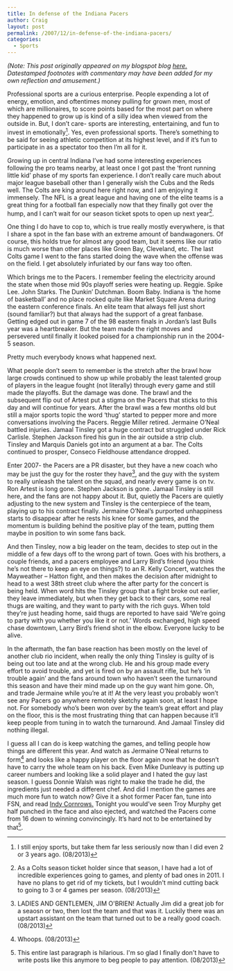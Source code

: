 ```yaml
---
title: In defense of the Indiana Pacers
author: Craig
layout: post
permalink: /2007/12/in-defense-of-the-indiana-pacers/
categories:
  - Sports
---
```

*(Note: This post originally appeared on my blogspot blog [here.][1] Datestamped footnotes with commentary may have been added for my own reflection and amusement.)*

 [1]: http://craigtsoandso.blogspot.com/2007/12/in-defense-of-indiana-pacers.html

Professional sports are a curious enterprise. People expending a lot of energy, emotion, and oftentimes money pulling for grown men, most of which are millionaires, to score points based for the most part on where they happened to grow up is kind of a silly idea when viewed from the outside in. But, I don’t care- sports are interesting, entertaining, and fun to invest in emotionally[^1]. Yes, even professional sports. There’s something to be said for seeing athletic competition at its highest level, and if it’s fun to participate in as a spectator too then I’m all for it.

 [^1]: I still enjoy sports, but take them far less seriously now than I did even 2 or 3 years ago. (08/2013) 

Growing up in central Indiana I’ve had some interesting experiences following the pro teams nearby, at least once I got past the ‘front running little kid’ phase of my sports fan experience. I don’t really care much about major league baseball other than I generally wish the Cubs and the Reds well. The Colts are king around here right now, and I am enjoying it immensely. The NFL is a great league and having one of the elite teams is a great thing for a football fan especially now that they finally got over the hump, and I can’t wait for our season ticket spots to open up next year[^2].

 [^2]: As a Colts season ticket holder since that season, I have had a lot of incredible experiences going to games, and plenty of bad ones in 2011. I have no plans to get rid of my tickets, but I wouldn't mind cutting back to going to 3 or 4 games per season. (08/2013) 

One thing I do have to cop to, which is true really mostly everywhere, is that I share a spot in the fan base with an extreme amount of bandwagoners. Of course, this holds true for almost any good team, but it seems like our ratio is much worse than other places like Green Bay, Cleveland, etc. The last Colts game I went to the fans started doing the wave when the offense was on the field. I get absolutely infuriated by our fans way too often.

Which brings me to the Pacers. I remember feeling the electricity around the state when those mid 90s playoff series were heating up. Reggie. Spike Lee. John Starks. The Dunkin’ Dutchman. Boom Baby. Indiana is ‘the home of basketball’ and no place rocked quite like Market Square Arena during the eastern conference finals. An elite team that always fell just short (sound familiar?) but that always had the support of a great fanbase. Getting edged out in game 7 of the 98 eastern finals in Jordan’s last Bulls year was a heartbreaker. But the team made the right moves and persevered until finally it looked poised for a championship run in the 2004-5 season.

Pretty much everybody knows what happened next.

What people don’t seem to remember is the stretch after the brawl how large crowds continued to show up while probably the least talented group of players in the league fought (not literally) through every game and still made the playoffs. But the damage was done. The brawl and the subsequent flip out of Artest put a stigma on the Pacers that sticks to this day and will continue for years. After the brawl was a few months old but still a major sports topic the word ‘thug’ started to pepper more and more conversations involving the Pacers. Reggie Miller retired. Jermaine O’Neal battled injuries. Jamaal Tinsley got a huge contract but struggled under Rick Carlisle. Stephen Jackson fired his gun in the air outside a strip club. Tinsley and Marquis Daniels got into an argument at a bar. The Colts continued to prosper, Conseco Fieldhouse attendance dropped.

Enter 2007- the Pacers are a PR disaster, but they have a new coach who may be just the guy for the roster they have[^3], and the guy with the system to really unleash the talent on the squad, and nearly every game is on tv. Ron Artest is long gone. Stephen Jackson is gone. Jamaal Tinsley is still here, and the fans are not happy about it. But, quietly the Pacers are quietly adjusting to the new system and Tinsley is the centerpiece of the team, playing up to his contract finally. Jermaine O’Neal’s purported unhappiness starts to disappear after he rests his knee for some games, and the momentum is building behind the positive play of the team, putting them maybe in position to win some fans back.

 [^3]: LADIES AND GENTLEMEN, JIM O'BRIEN! Actually Jim did a great job for a seaosn or two, then lost the team and that was it. Luckily there was an upstart assistant on the team that turned out to be a really good coach. (08/2013)

And then Tinsley, now a big leader on the team, decides to step out in the middle of a few days off to the wrong part of town. Goes with his brothers, a couple friends, and a pacers employee and Larry Bird’s friend (you think he’s not there to keep an eye on things?) to an R. Kelly Concert, watches the Mayweather – Hatton fight, and then makes the decision after midnight to head to a west 38th street club where the after party for the concert is being held. When word hits the Tinsley group that a fight broke out earlier, they leave immediately, but when they get back to their cars, some real thugs are waiting, and they want to party with the rich guys. When told they’re just heading home, said thugs are reported to have said ‘We’re going to party with you whether you like it or not.’ Words exchanged, high speed chase downtown, Larry Bird’s friend shot in the elbow. Everyone lucky to be alive.

In the aftermath, the fan base reaction has been mostly on the level of another club rio incident, when really the only thing Tinsley is guilty of is being out too late and at the wrong club. He and his group made every effort to avoid trouble, and yet is fired on by an assault rifle, but he’s ‘in trouble again’ and the fans around town who haven’t seen the turnaround this season and have their mind made up on the guy want him gone. Oh, and trade Jermaine while you’re at it! At the very least you probably won’t see any Pacers go anywhere remotely sketchy again soon, at least I hope not. For somebody who’s been won over by the team’s great effort and play on the floor, this is the most frustrating thing that can happen because it’ll keep people from tuning in to watch the turnaround. And Jamaal Tinsley did nothing illegal. 

I guess all I can do is keep watching the games, and telling people how things are different this year. And watch as Jermaine O’Neal returns to form[^4] and looks like a happy player on the floor again now that he doesn’t have to carry the whole team on his back. Even Mike Dunleavy is putting up career numbers and looking like a solid player and I hated the guy last season. I guess Donnie Walsh was right to make the trade he did, the ingredients just needed a different chef. And did I mention the games are much more fun to watch now? Give it a shot former Pacer fan, tune into FSN, and read [Indy Cornrows.][2] Tonight you would’ve seen Troy Murphy get half punched in the face and also ejected, and watched the Pacers come from 16 down to winning convincingly. It’s hard not to be entertained by that[^5].

 [2]: http://www.indycornrows.com
 [^4]: Whoops. (08/2013) 
 [^5]: This entire last paragraph is hilarious. I'm so glad I finally don't have to write posts like this anymore to beg people to pay attention. (08/2013)
